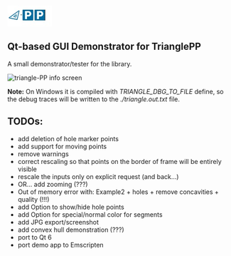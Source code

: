 ![triangle-PP's logo](../triangle-PP-sm.jpg) 
<!-- img src="../triangle-PP-sm.jpg" alt="triangle-PP's logo" width="160"/ -->
## Qt-based GUI Demonstrator for TrianglePP

A small demonstrator/tester for the library.

![triangle-PP info screen](../triangle-PP-info-screen.jpg) 

**Note:** On Windows it is compiled with *TRIANGLE_DBG_TO_FILE* define, so the debug traces will be written to the *./triangle.out.txt* file.

## TODOs:
 - add deletion of hole marker points
 - add support for moving points
 - remove warnings
 - correct rescaling so that points on the border of frame will be entirely visible
 - rescale the inputs only on explicit request (and back...)
 - OR... add zooming (???)
 - Out of memory error with: Example2 + holes + remove concavities + quality (!!!)
 - add Option to show/hide hole points 
 - add Option for special/normal color for segments 
 - add JPG export/screenshot
 - add convex hull demonstration (???)
 - port to Qt 6
 - port demo app to Emscripten

